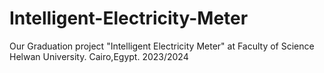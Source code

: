 # Intelligent-Electricity-Meter
Our Graduation project "Intelligent Electricity Meter" at Faculty of Science Helwan University. Cairo,Egypt.  2023/2024
